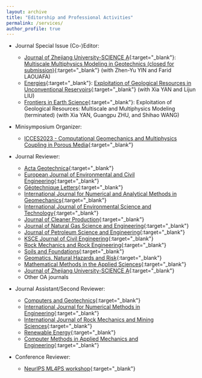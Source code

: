 ```yaml
---
layout: archive
title: "Editorship and Professional Activities"
permalink: /services/
author_profile: true
---
```


- Journal Special Issue (Co-)Editor:

  - [Journal of Zhejiang University-SCIENCE A](https://www.springer.com/journal/11582){:target="_blank"}: [Multiscale Multiphysics Modeling in Geotechnics (closed for submission)](https://www.springer.com/journal/11582/updates/20077476){:target="_blank"} (with Zhen-Yu YIN and Farid LAOUAFA)
  - [Energies](https://www.mdpi.com/journal/energies){:target="_blank"}: [Exploitation of Geological Resources in Unconventional Reservoirs](https://www.mdpi.com/journal/energies/special_issues/E_GR_UR){:target="_blank"} (with Xia YAN and Lijun LIU)
  - [Frontiers in Earth Science](https://www.frontiersin.org/journals/earth-science){:target="_blank"}: Exploitation of Geological Resources: Multiscale and Multiphysics Modeling (terminated) (with Xia YAN, Guangpu ZHU, and Shihao WANG)


- Minisymposium Organizer:

  - [ICCES2023 - Computational Geomechanics and Multiphysics Coupling in Porous Media](https://www.iccesconf.org/symposia/){:target="_blank"}

- Journal Reviewer:

  - [Acta Geotechnica](https://www.springer.com/journal/11440){:target="_blank"}
  - [European Journal of Environmental and Civil Engineering](https://www.tandfonline.com/journals/tece20){:target="_blank"}
  - [Géotechnique Letters](https://www.icevirtuallibrary.com/toc/jgele/current){:target="_blank"}
  - [International Journal for Numerical and Analytical Methods in Geomechanics](https://onlinelibrary.wiley.com/journal/10969853){:target="_blank"}
  - [International Journal of Environmental Science and Technology](https://www.springer.com/journal/13762){:target="_blank"}
  - [Journal of Cleaner Production](https://www.sciencedirect.com/journal/journal-of-cleaner-production){:target="_blank"}
  - [Journal of Natural Gas Science and Engineering](https://www.sciencedirect.com/journal/journal-of-natural-gas-science-and-engineering){:target="_blank"}
  - [Journal of Petroleum Science and Engineering](https://www.sciencedirect.com/journal/journal-of-petroleum-science-and-engineering){:target="_blank"}
  - [KSCE Journal of Civil Engineering](https://www.springer.com/journal/12205){:target="_blank"}
  - [Rock Mechanics and Rock Engineering](https://www.springer.com/journal/603){:target="_blank"}
  - [Soils and Foundations](https://www.sciencedirect.com/journal/soils-and-foundations){:target="_blank"}
  - [Geomatics, Natural Hazards and Risk](https://www.tandfonline.com/journals/tgnh20){:target="_blank"}
  - [Mathematical Methods in the Applied Sciences](https://onlinelibrary.wiley.com/journal/10991476){:target="_blank"}
  - [Journal of Zhejiang University-SCIENCE A](https://www.springer.com/journal/11582){:target="_blank"}
  - Other OA journals

- Journal Assistant/Second Reviewer:

  - [Computers and Geotechnics](https://www.sciencedirect.com/journal/computers-and-geotechnics){:target="_blank"}
  - [International Journal for Numerical Methods in Engineering](https://onlinelibrary.wiley.com/journal/10970207){:target="_blank"}
  - [International Journal of Rock Mechanics and Mining Sciences](https://www.sciencedirect.com/journal/international-journal-of-rock-mechanics-and-mining-sciences){:target="_blank"}
  - [Renewable Energy](https://www.sciencedirect.com/journal/renewable-energy){:target="_blank"}
  - [Computer Methods in Applied Mechanics and Engineering](https://www.sciencedirect.com/journal/computer-methods-in-applied-mechanics-and-engineering){:target="_blank"}

- Conference Reviewer:

  - [NeurIPS ML4PS workshop](https://ml4physicalsciences.github.io/){:target="_blank"}
